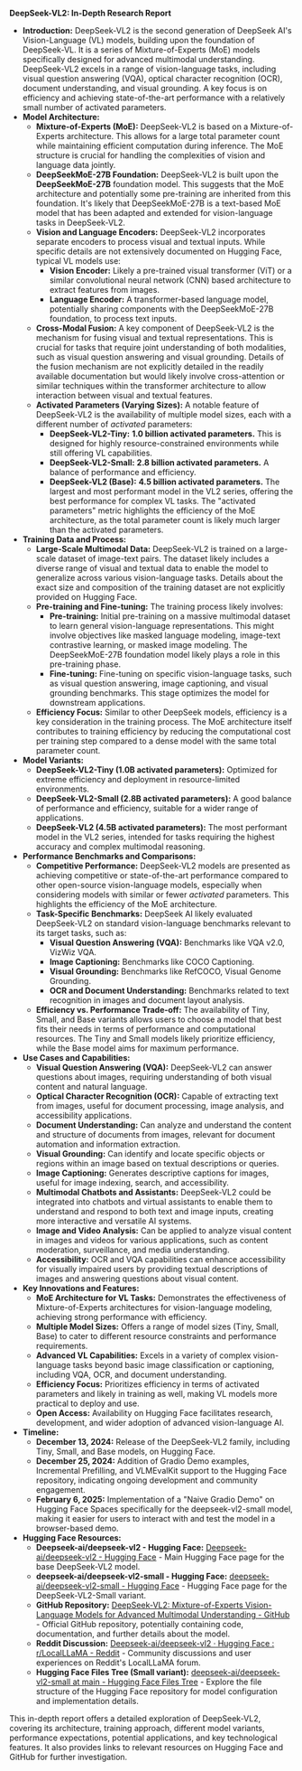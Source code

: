 
**DeepSeek-VL2: In-Depth Research Report**

* **Introduction:** DeepSeek-VL2 is the second generation of DeepSeek AI's Vision-Language (VL) models, building upon the foundation of DeepSeek-VL. It is a series of Mixture-of-Experts (MoE) models specifically designed for advanced multimodal understanding. DeepSeek-VL2 excels in a range of vision-language tasks, including visual question answering (VQA), optical character recognition (OCR), document understanding, and visual grounding. A key focus is on efficiency and achieving state-of-the-art performance with a relatively small number of activated parameters.  
* **Model Architecture:**  
  * **Mixture-of-Experts (MoE):** DeepSeek-VL2 is based on a Mixture-of-Experts architecture. This allows for a large total parameter count while maintaining efficient computation during inference. The MoE structure is crucial for handling the complexities of vision and language data jointly.  
  * **DeepSeekMoE-27B Foundation:** DeepSeek-VL2 is built upon the **DeepSeekMoE-27B** foundation model. This suggests that the MoE architecture and potentially some pre-training are inherited from this foundation. It's likely that DeepSeekMoE-27B is a text-based MoE model that has been adapted and extended for vision-language tasks in DeepSeek-VL2.  
  * **Vision and Language Encoders:** DeepSeek-VL2 incorporates separate encoders to process visual and textual inputs. While specific details are not extensively documented on Hugging Face, typical VL models use:  
    * **Vision Encoder:** Likely a pre-trained visual transformer (ViT) or a similar convolutional neural network (CNN) based architecture to extract features from images.  
    * **Language Encoder:** A transformer-based language model, potentially sharing components with the DeepSeekMoE-27B foundation, to process text inputs.  
  * **Cross-Modal Fusion:** A key component of DeepSeek-VL2 is the mechanism for fusing visual and textual representations. This is crucial for tasks that require joint understanding of both modalities, such as visual question answering and visual grounding. Details of the fusion mechanism are not explicitly detailed in the readily available documentation but would likely involve cross-attention or similar techniques within the transformer architecture to allow interaction between visual and textual features.  
  * **Activated Parameters (Varying Sizes):** A notable feature of DeepSeek-VL2 is the availability of multiple model sizes, each with a different number of *activated* parameters:  
    * **DeepSeek-VL2-Tiny:** **1.0 billion activated parameters.** This is designed for highly resource-constrained environments while still offering VL capabilities.  
    * **DeepSeek-VL2-Small:** **2.8 billion activated parameters.** A balance of performance and efficiency.  
    * **DeepSeek-VL2 (Base):** **4.5 billion activated parameters.** The largest and most performant model in the VL2 series, offering the best performance for complex VL tasks. The "activated parameters" metric highlights the efficiency of the MoE architecture, as the total parameter count is likely much larger than the activated parameters.  
* **Training Data and Process:**  
  * **Large-Scale Multimodal Data:** DeepSeek-VL2 is trained on a large-scale dataset of image-text pairs. The dataset likely includes a diverse range of visual and textual data to enable the model to generalize across various vision-language tasks. Details about the exact size and composition of the training dataset are not explicitly provided on Hugging Face.  
  * **Pre-training and Fine-tuning:** The training process likely involves:  
    * **Pre-training:** Initial pre-training on a massive multimodal dataset to learn general vision-language representations. This might involve objectives like masked language modeling, image-text contrastive learning, or masked image modeling. The DeepSeekMoE-27B foundation model likely plays a role in this pre-training phase.  
    * **Fine-tuning:** Fine-tuning on specific vision-language tasks, such as visual question answering, image captioning, and visual grounding benchmarks. This stage optimizes the model for downstream applications.  
  * **Efficiency Focus:** Similar to other DeepSeek models, efficiency is a key consideration in the training process. The MoE architecture itself contributes to training efficiency by reducing the computational cost per training step compared to a dense model with the same total parameter count.  
* **Model Variants:**  
  * **DeepSeek-VL2-Tiny (1.0B activated parameters):** Optimized for extreme efficiency and deployment in resource-limited environments.  
  * **DeepSeek-VL2-Small (2.8B activated parameters):** A good balance of performance and efficiency, suitable for a wider range of applications.  
  * **DeepSeek-VL2 (4.5B activated parameters):** The most performant model in the VL2 series, intended for tasks requiring the highest accuracy and complex multimodal reasoning.  
* **Performance Benchmarks and Comparisons:**  
  * **Competitive Performance:** DeepSeek-VL2 models are presented as achieving competitive or state-of-the-art performance compared to other open-source vision-language models, especially when considering models with similar or fewer *activated* parameters. This highlights the efficiency of the MoE architecture.  
  * **Task-Specific Benchmarks:** DeepSeek AI likely evaluated DeepSeek-VL2 on standard vision-language benchmarks relevant to its target tasks, such as:  
    * **Visual Question Answering (VQA):** Benchmarks like VQA v2.0, VizWiz VQA.  
    * **Image Captioning:** Benchmarks like COCO Captioning.  
    * **Visual Grounding:** Benchmarks like RefCOCO, Visual Genome Grounding.  
    * **OCR and Document Understanding:** Benchmarks related to text recognition in images and document layout analysis.  
  * **Efficiency vs. Performance Trade-off:** The availability of Tiny, Small, and Base variants allows users to choose a model that best fits their needs in terms of performance and computational resources. The Tiny and Small models likely prioritize efficiency, while the Base model aims for maximum performance.  
* **Use Cases and Capabilities:**  
  * **Visual Question Answering (VQA):** DeepSeek-VL2 can answer questions about images, requiring understanding of both visual content and natural language.  
  * **Optical Character Recognition (OCR):** Capable of extracting text from images, useful for document processing, image analysis, and accessibility applications.  
  * **Document Understanding:** Can analyze and understand the content and structure of documents from images, relevant for document automation and information extraction.  
  * **Visual Grounding:** Can identify and locate specific objects or regions within an image based on textual descriptions or queries.  
  * **Image Captioning:** Generates descriptive captions for images, useful for image indexing, search, and accessibility.  
  * **Multimodal Chatbots and Assistants:** DeepSeek-VL2 could be integrated into chatbots and virtual assistants to enable them to understand and respond to both text and image inputs, creating more interactive and versatile AI systems.  
  * **Image and Video Analysis:** Can be applied to analyze visual content in images and videos for various applications, such as content moderation, surveillance, and media understanding.  
  * **Accessibility:** OCR and VQA capabilities can enhance accessibility for visually impaired users by providing textual descriptions of images and answering questions about visual content.  
* **Key Innovations and Features:**  
  * **MoE Architecture for VL Tasks:** Demonstrates the effectiveness of Mixture-of-Experts architectures for vision-language modeling, achieving strong performance with efficiency.  
  * **Multiple Model Sizes:** Offers a range of model sizes (Tiny, Small, Base) to cater to different resource constraints and performance requirements.  
  * **Advanced VL Capabilities:** Excels in a variety of complex vision-language tasks beyond basic image classification or captioning, including VQA, OCR, and document understanding.  
  * **Efficiency Focus:** Prioritizes efficiency in terms of activated parameters and likely in training as well, making VL models more practical to deploy and use.  
  * **Open Access:** Availability on Hugging Face facilitates research, development, and wider adoption of advanced vision-language AI.  
* **Timeline:**  
  * **December 13, 2024:** Release of the DeepSeek-VL2 family, including Tiny, Small, and Base models, on Hugging Face.  
  * **December 25, 2024:** Addition of Gradio Demo examples, Incremental Prefilling, and VLMEvalKit support to the Hugging Face repository, indicating ongoing development and community engagement.  
  * **February 6, 2025:** Implementation of a "Naive Gradio Demo" on Hugging Face Spaces specifically for the deepseek-vl2-small model, making it easier for users to interact with and test the model in a browser-based demo.  
* **Hugging Face Resources:**  
  * **Deepseek-ai/deepseek-vl2 \- Hugging Face:** [Deepseek-ai/deepseek-vl2 \- Hugging Face](https://huggingface.co/deepseek-ai/deepseek-vl2) \- Main Hugging Face page for the base DeepSeek-VL2 model.  
  * **deepseek-ai/deepseek-vl2-small \- Hugging Face:** [deepseek-ai/deepseek-vl2-small \- Hugging Face](https://huggingface.co/deepseek-ai/deepseek-vl2-small) \- Hugging Face page for the DeepSeek-VL2-Small variant.  
  * **GitHub Repository:** [DeepSeek-VL2: Mixture-of-Experts Vision-Language Models for Advanced Multimodal Understanding \- GitHub](https://github.com/deepseek-ai/DeepSeek-VL2) \- Official GitHub repository, potentially containing code, documentation, and further details about the model.  
  * **Reddit Discussion:** [Deepseek-ai/deepseek-vl2 · Hugging Face : r/LocalLLaMA \- Reddit](https://www.reddit.com/r/LocalLLaMA/comments/1hdaytv/deepseekaideepseekvl2_hugging_face/) \- Community discussions and user experiences on Reddit's LocalLLaMA forum.  
  * **Hugging Face Files Tree (Small variant):** [deepseek-ai/deepseek-vl2-small at main \- Hugging Face Files Tree](https://huggingface.co/deepseek-ai/deepseek-vl2-small/tree/main) \- Explore the file structure of the Hugging Face repository for model configuration and implementation details.

This in-depth report offers a detailed exploration of DeepSeek-VL2, covering its architecture, training approach, different model variants, performance expectations, potential applications, and key technological features. It also provides links to relevant resources on Hugging Face and GitHub for further investigation.


